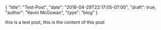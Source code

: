 {
	"title": "Test-Post",
	"date": "2018-04-29T22:17:05-07:00",
	"draft": true,
	"author": "Kevin McGowan",
	"type": "blog"
}

this is a test post, this is the content of this post